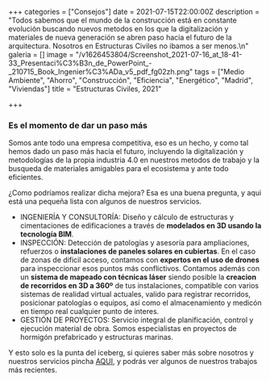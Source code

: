 +++
categories = ["Consejos"]
date = 2021-07-15T22:00:00Z
description = "Todos sabemos que el mundo de la construcción está en constante evolución buscando nuevos metodos en los que la digitalización y materiales de nueva generación se abren paso hacia el futuro de la arquitectura. Nosotros en Estructuras Civiles no ibamos a ser menos.\n"
galeria = []
image = "/v1626453804/Screenshot_2021-07-16_at_18-41-33_Presentaci%C3%B3n_de_PowerPoint_-_210715_Book_Ingenier%C3%ADa_v5_pdf_fg02zh.png"
tags = ["Medio Ambiente", "Ahorro", "Construcción", "Eficiencia", "Energético", "Madrid", "Viviendas"]
title = "Estructuras Civiles, 2021"

+++
### Es el momento de dar un paso más

Somos ante todo una empresa competitiva, eso es un hecho, y como tal hemos dado un paso más hacia el futuro, incluyendo la digitalización y metodologías de la propia industria 4.0 en nuestros metodos de trabajo y la busqueda de materiales amigables para el ecosistema y ante todo eficientes.

¿Como podríamos realizar dicha mejora? Esa es una buena pregunta, y aqui está una pequeña lista con algunos de nuestros servicios.

* INGENIERÍA Y CONSULTORÍA: Diseño y cálculo de estructuras y cimentaciones de edificaciones a través de **modelados en 3D usando la tecnología BIM**.
* INSPECCIÓN: Detección de patologías y asesoría para ampliaciones, refuerzos o **instalaciones de paneles solares en cubiertas**. En el caso de zonas de dificil acceso, contamos con **expertos en el uso de  drones** para inspeccionar esos puntos más conflictivos. Contamos además con un **sistema de mapeado con técnicas láser** siendo posible la **creacion de recorridos en 3D a 360º** de tus instalaciones, compatible con varios sistemas de realidad virtual actuales, valido para registrar recorridos, posicionar patologías o equipos, así como el almacenamiento y medicón en tiempo real cualquier punto de interes.
* GESTIÓN DE PROYECTOS: Servicio integral de planificación, control y ejecución material de obra. Somos especialistas en proyectos de hormigón prefabricado y estructuras marinas.

Y esto solo es la punta del iceberg, si quieres saber más sobre nosotros y nuestros servicios pincha [AQUI](https://drive.google.com/file/d/11rJfs7OifU5Q_UxrFHRXmRexIUBlhGNI/view?usp=sharing), y podrás ver algunos de nuestros trabajos más recientes.